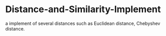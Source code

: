 # Distance-and-Similarity-Implement
a implement of several distances such as Euclidean distance, Chebyshev distance. 
